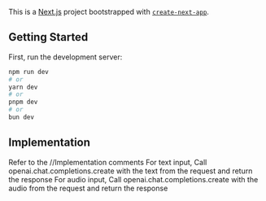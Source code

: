 This is a [Next.js](https://nextjs.org) project bootstrapped with [`create-next-app`](https://nextjs.org/docs/app/api-reference/cli/create-next-app).

## Getting Started

First, run the development server:

```bash
npm run dev
# or
yarn dev
# or
pnpm dev
# or
bun dev
```

## Implementation
Refer to the //Implementation comments
For text input, Call openai.chat.completions.create with the text from the request and return the response
For audio input, Call openai.chat.completions.create with the audio from the request and return the response
